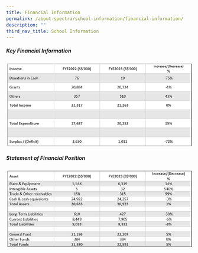 ```yaml
---
title: Financial Information
permalink: /about-spectra/school-information/financial-information/
description: ""
third_nav_title: School Information
---
```

##### **Key Financial Information**
<img style="width:600px" src="/images/financial%20info%201%20oct%202023.png">

##### **Statement of Financial Position**
<img style="width:600px" src="/images/financial%20info%202%20oct%202023.png">
